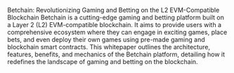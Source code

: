 Betchain: Revolutionizing Gaming and Betting on the L2
EVM-Compatible Blockchain
Betchain is a cutting-edge gaming and betting platform built on a Layer 2 (L2) EVM-compatible
blockchain. It aims to provide users with a comprehensive ecosystem where they can engage in
exciting games, place bets, and even deploy their own games using pre-made gaming and
blockchain smart contracts. This whitepaper outlines the architecture, features, benefits, and
mechanics of the Betchain platform, detailing how it redefines the landscape of gaming and
betting on the blockchain.
